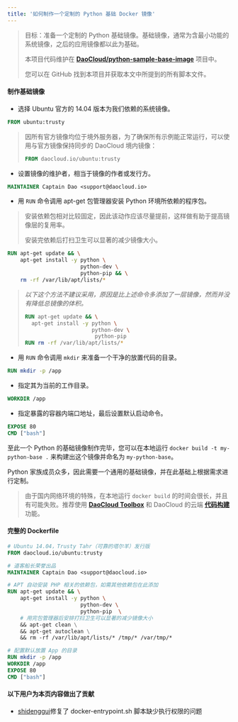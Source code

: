 ```yaml
---
title: '如何制作一个定制的 Python 基础 Docker 镜像'
---
```


<!-- reviewed by fiona -->

> 目标：准备一个定制的 Python 基础镜像。基础镜像，通常为含最小功能的系统镜像，之后的应用镜像都以此为基础。
> 
> 本项目代码维护在 **[DaoCloud/python-sample-base-image](https://github.com/DaoCloud/python-sample-base-image)** 项目中。
>
> 您可以在 GitHub 找到本项目并获取本文中所提到的所有脚本文件。

#### 制作基础镜像

- 选择 Ubuntu 官方的 14.04 版本为我们依赖的系统镜像。

```dockerfile
FROM ubuntu:trusty
```

> 因所有官方镜像均位于境外服务器，为了确保所有示例能正常运行，可以使用与官方镜像保持同步的 DaoCloud 境内镜像：
>
>```dockerfile
>FROM daocloud.io/ubuntu:trusty
>```

- 设置镜像的维护者，相当于镜像的作者或发行方。

```dockerfile
MAINTAINER Captain Dao <support@daocloud.io>
```

- 用 `RUN` 命令调用 apt-get 包管理器安装 Python 环境所依赖的程序包。

> 安装依赖包相对比较固定，因此该动作应该尽量提前，这样做有助于提高镜像层的复用率。
> 
> 安装完依赖后打扫卫生可以显著的减少镜像大小。

```dockerfile
RUN apt-get update && \
  	apt-get install -y python \
    				   python-dev \
                       python-pip && \
  	rm -rf /var/lib/apt/lists/*
```

> *以下这个方法不建议采用，原因是比上述命令多添加了一层镜像，然而并没有降低总镜像的体积。*
>
>```dockerfile
>RUN apt-get update && \
>  	apt-get install -y python \
>    				   python-dev \
>                       python-pip 
>RUN rm -rf /var/lib/apt/lists/*
>```

- 用 `RUN` 命令调用 `mkdir` 来准备一个干净的放置代码的目录。

```dockerfile
RUN mkdir -p /app
```

- 指定其为当前的工作目录。

```dockerfile
WORKDIR /app
```

- 指定暴露的容器内端口地址，最后设置默认启动命令。

```dockerfile
EXPOSE 80
CMD ["bash"]
```

至此一个 Python 的基础镜像制作完毕，您可以在本地运行 `docker build -t my-python-base .` 来构建出这个镜像并命名为 `my-python-base`。

Python 家族成员众多，因此需要一个通用的基础镜像，并在此基础上根据需求进行定制。

> 由于国内网络环境的特殊，在本地运行 `docker build` 的时间会很长，并且有可能失败。推荐使用 **[DaoCloud Toolbox](http://blog.daocloud.io/toolbox)** 和 DaoCloud 的云端 **[代码构建](http://help.daocloud.io/features/build-flows.html)** 功能。

#### 完整的 Dockerfile

```dockerfile
# Ubuntu 14.04，Trusty Tahr（可靠的塔尔羊）发行版
FROM daocloud.io/ubuntu:trusty

# 道客船长荣誉出品
MAINTAINER Captain Dao <support@daocloud.io>

# APT 自动安装 PHP 相关的依赖包，如需其他依赖包在此添加
RUN apt-get update && \
  	apt-get install -y python \
    				   python-dev \
                       python-pip  \
    # 用完包管理器后安排打扫卫生可以显著的减少镜像大小
    && apt-get clean \
    && apt-get autoclean \
    && rm -rf /var/lib/apt/lists/* /tmp/* /var/tmp/* 

# 配置默认放置 App 的目录
RUN mkdir -p /app
WORKDIR /app
EXPOSE 80
CMD ["bash"]
```

#### 以下用户为本页内容做出了贡献

* [shidenggui](https://github.com/shidenggui)修复了 docker-entrypoint.sh 脚本缺少执行权限的问题